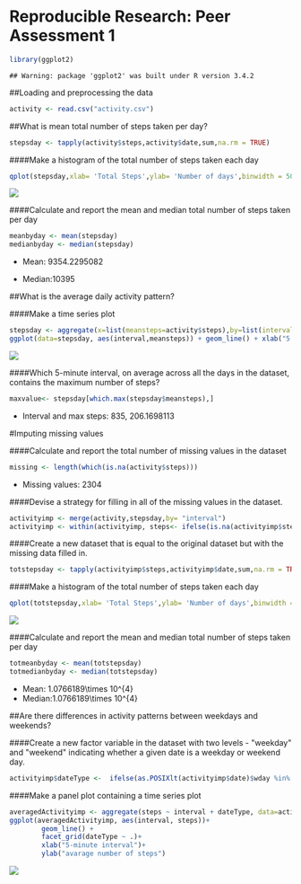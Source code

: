 # Reproducible Research: Peer Assessment 1



```r
library(ggplot2)
```

```
## Warning: package 'ggplot2' was built under R version 3.4.2
```
##Loading and preprocessing the data


```r
activity <- read.csv("activity.csv")
```

##What is mean total number of steps taken per day?



```r
stepsday <- tapply(activity$steps,activity$date,sum,na.rm = TRUE)
```

####Make a histogram of the total number of steps taken each day

```r
qplot(stepsday,xlab= 'Total Steps',ylab= 'Number of days',binwidth = 500)
```

![](PA1_template_files/figure-html/unnamed-chunk-4-1.png)<!-- -->

####Calculate and report the mean and median total number of steps taken per day

```r
meanbyday <- mean(stepsday)
medianbyday <- median(stepsday)
```
* Mean:  9354.2295082

* Median:10395


##What is the average daily activity pattern?

####Make a time series plot

```r
stepsday <- aggregate(x=list(meansteps=activity$steps),by=list(interval = activity$interval),mean, na.rm=TRUE )
ggplot(data=stepsday, aes(interval,meansteps)) + geom_line() + xlab("5 minutes interval") + ylab("mean of steps")
```

![](PA1_template_files/figure-html/unnamed-chunk-6-1.png)<!-- -->

####Which 5-minute interval, on average across all the days in the dataset, contains the maximum number of steps?


```r
maxvalue<- stepsday[which.max(stepsday$meansteps),]
```

* Interval and max steps: 835, 206.1698113

#Imputing missing values

####Calculate and report the total number of missing values in the dataset


```r
missing <- length(which(is.na(activity$steps)))
```
 
 * Missing values: 2304
 
####Devise a strategy for filling in all of the missing values in the dataset.


```r
activityimp <- merge(activity,stepsday,by= "interval")
activityimp <- within(activityimp, steps<- ifelse(is.na(activityimp$steps),activityimp$meansteps,activityimp$steps))
```

####Create a new dataset that is equal to the original dataset but with the missing data filled in.


```r
totstepsday <- tapply(activityimp$steps,activityimp$date,sum,na.rm = TRUE)
```

####Make a histogram of the total number of steps taken each day


```r
qplot(totstepsday,xlab= 'Total Steps',ylab= 'Number of days',binwidth = 500)
```

![](PA1_template_files/figure-html/unnamed-chunk-11-1.png)<!-- -->

####Calculate and report the mean and median total number of steps taken per day


```r
totmeanbyday <- mean(totstepsday)
totmedianbyday <- median(totstepsday)
```

* Mean:  1.0766189\times 10^{4}
* Median:1.0766189\times 10^{4}

##Are there differences in activity patterns between weekdays and weekends?

####Create a new factor variable in the dataset with two levels - "weekday" and "weekend" indicating whether a given date is a weekday or weekend day.


```r
activityimp$dateType <-  ifelse(as.POSIXlt(activityimp$date)$wday %in% c(0,6), 'weekend', 'weekday')
```

####Make a panel plot containing a time series plot


```r
averagedActivityimp <- aggregate(steps ~ interval + dateType, data=activityimp, mean)
ggplot(averagedActivityimp, aes(interval, steps))+  
        geom_line() + 
        facet_grid(dateType ~ .)+ 
        xlab("5-minute interval")+  
        ylab("avarage number of steps")
```

![](PA1_template_files/figure-html/unnamed-chunk-14-1.png)<!-- -->
